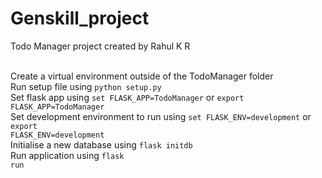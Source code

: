 # Genskill_project
Todo Manager project created by Rahul K R<br><br>


Create a virtual environment outside of the TodoManager folder<br>
Run setup file using <code>python setup.py </code><br>
Set flask app using <code>set FLASK_APP=TodoManager</code> or <code>export FLASK_APP=TodoManager</code> <br>
Set development environment to run using <code>set FLASK_ENV=development</code> or <code>export FLASK_ENV=development</code><br>
Initialise a new database using <code>flask initdb</code><br>
Run application using <code>flask run</code><br>
